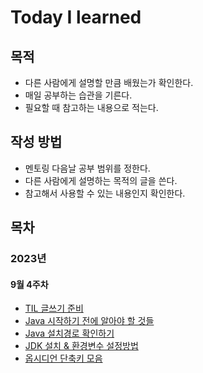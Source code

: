 # Today I learned

## 목적

- 다른 사람에게 설명할 만큼 배웠는가 확인한다. 
- 매일 공부하는 습관을 기른다.  
- 필요할 때 참고하는 내용으로 적는다. 

## 작성 방법
- 멘토링 다음날 공부 범위를 정한다. 
- 다른 사람에게 설명하는 목적의 글을 쓴다. 
- 참고해서 사용할 수 있는 내용인지 확인한다.

## 목차
### 2023년 
#### 9월 4주차
- [TIL 글쓰기 준비](https://github.com/numuduwer/myObsidian/blob/main/TIL%20%EA%B8%80%EC%93%B0%EA%B8%B0%20%EC%A4%80%EB%B9%84.md)
-  [Java 시작하기 전에 알아야 할 것들](https://github.com/numuduwer/myObsidian/blob/main/Books/Java%EC%9D%98%20%EC%8B%A0/1%EB%B6%80_1%EC%9E%A5%20JAVA%20%EC%8B%9C%EC%9E%91%ED%95%98%EA%B8%B0%EC%A0%84%20%EC%95%8C%EC%95%84%EC%95%BC%20%ED%95%A0%20%EA%B2%83%EB%93%A4.md)
- [Java 설치경로 확인하기](https://github.com/numuduwer/myObsidian/blob/main/Books/Java%EC%9D%98%20%EC%8B%A0/1%EB%B6%80_2%EC%9E%A5%20JAVA%20%EC%84%A4%EC%B9%98%EA%B2%BD%EB%A1%9C%20%ED%99%95%EC%9D%B8%ED%95%98%EA%B8%B0.md)
- [JDK 설치 & 환경변수 설정방법](https://github.com/numuduwer/myObsidian/blob/main/Books/Java%EC%9D%98%20%EC%8B%A0/1%EB%B6%80_2%EC%9E%A5%20JDK%20%EC%84%A4%EC%B9%98%20%26%20%ED%99%98%EA%B2%BD%EB%B3%80%EC%88%98%20%EC%84%A4%EC%A0%95.md)
- [옵시디언 단축키 모음](https://github.com/numuduwer/myObsidian/blob/main/%EC%98%B5%EC%8B%9C%EB%94%94%EC%96%B8%20%EC%82%AC%EC%9A%A9%20Tips.md)
